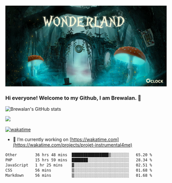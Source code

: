 
![Cover](https://github.com/Brewalan74/Brewalan74/blob/master/img/cover.jpeg)

### Hi everyone! Welcome to my Github, I am Brewalan. 👋

![Brewalan's GitHub stats](https://github-readme-stats.vercel.app/api?username=Brewalan74&theme=merko&show_icons=true&&count_private=true&include_all_commits=true)

<img align="rigth" src="https://github-readme-stats.vercel.app/api/top-langs/?username=Brewalan74&layout=compact&theme=merko" height=235 />

[![wakatime](https://wakatime.com/badge/user/2f1cc193-a445-42bd-8c55-7b5ab93f0467.svg)](https://wakatime.com/@2f1cc193-a445-42bd-8c55-7b5ab93f0467)

- 🔭 I’m currently working on [https://wakatime.com](https://wakatime.com/projects/projet-instrumental4me)

<!--START_SECTION:waka-->
```text
Other        36 hrs 48 mins  ████████████████▒░░░░░░░░   65.20 % 
PHP          15 hrs 59 mins  ███████░░░░░░░░░░░░░░░░░░   28.34 % 
JavaScript   1 hr 25 mins    ▓░░░░░░░░░░░░░░░░░░░░░░░░   02.51 % 
CSS          56 mins         ▒░░░░░░░░░░░░░░░░░░░░░░░░   01.68 % 
Markdown     56 mins         ▒░░░░░░░░░░░░░░░░░░░░░░░░   01.68 % 
```
<!--END_SECTION:waka-->


<!--
**Brewalan74/Brewalan74** is a ✨ _special_ ✨ repository because its `README.md` (this file) appears on your GitHub profile.

Here are some ideas to get you started:

- 🔭 I’m currently working on ...
- 🌱 I’m currently learning ...
- 👯 I’m looking to collaborate on ...
- 🤔 I’m looking for help with ...
- 💬 Ask me about ...
- 📫 How to reach me: ...
- 😄 Pronouns: ...
- ⚡ Fun fact: ...
-->

